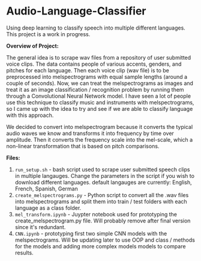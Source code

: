 # Audio-Language-Classifier
Using deep learning to classify speech into multiple different languages. This project is a work in progress.

**Overview of Project:**

The general idea is to scrape wav files from a repository of user submitted voice clips. The data contains people of various accents, genders, and pitches for each language. 
Then each voice clip (wav file) is to be preprocessed into melspectrograms with equal sample lengths (around a couple of seconds). Now, we can treat the melspectrograms as images and treat it as an image classification / recognition problem by running them through a Convolutional Neural Network model. I have seen a lot of people use this technique to classify music and instruments with melspectrograms, so I came up with the idea to try and see if we are able to classify language with this approach. 

We decided to convert into melspectrogram because it converts the typical audio waves we know and transforms it into frequency by time over amplitude. Then it converts the frequency scale into the mel-scale, which a non-linear transformation that is based on pitch comparisons. 


**Files:**

1. `run_setup.sh` - bash script used to scrape user submitted speech clips in multiple langauges. Change the parameters in the script if you wish to download different languages.
     default langauges are currently: English, French, Spanish, German
2. `create_melspectrograms.py` - Python script to convert all the .wav files into melspectrograms and split them into train / test folders with each language as a class folder.
3. `mel_transform.ipynb` - Juypter notebook used for prototyping the create_melspectrogram.py file. Will probably remove after final version since it's redundant.
4. `CNN.ipynb` - prototyping first two simple CNN models with the melspectrograms. Will be updating later to use OOP and class / methods for the models and adding more complex models models to compare results. 

